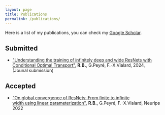 ```yaml
---
layout: page
title: Publications
permalink: /publications/
---
```


Here is a list of my publications, you can check my [Google Scholar](https://scholar.google.com/citations?user=tEu2ONgAAAAJ&hl=en&oi=ao).

## Submitted

- ["Understanding the training of infinitely deep and wide ResNets with Conditional Optimal Transport"](https://arxiv.org/abs/2403.12887), **R.B.**, G.Peyré, F.-X.Vialard, 2024, (Jounal submission)

## Accepted

- ["On global convergence of ResNets: From finite to infinite  
  width using linear parameterization"](https://proceedings.neurips.cc/paper_files/paper/2022/hash/67ea314d1df751bbf99ab664ae3049a5-Abstract-Conference.html), **R.B.**, G.Peyré, F.-X.Vialard, Neurips 2022
